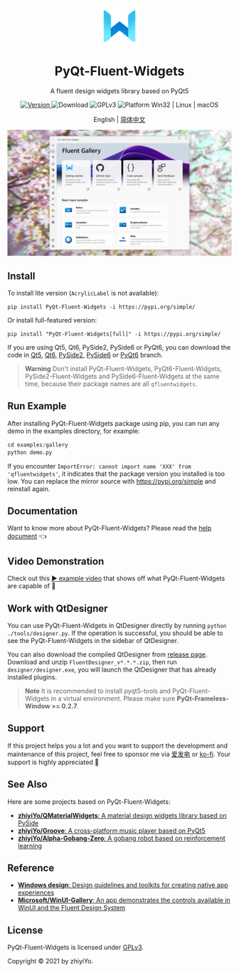 <p align="center">
  <img width="18%" align="center" src="https://raw.githubusercontent.com/zhiyiYo/PyQt-Fluent-Widgets/master/docs/source/_static/logo.png" alt="logo">
</p>
  <h1 align="center">
  PyQt-Fluent-Widgets
</h1>
<p align="center">
  A fluent design widgets library based on PyQt5
</p>

<p align="center">
  <a href="https://pypi.org/project/PyQt-Fluent-Widgets" target="_blank">
    <img src="https://img.shields.io/pypi/v/pyqt-fluent-widgets?color=%2334D058&label=Version" alt="Version">
  </a>

  <a style="text-decoration:none">
    <img src="https://static.pepy.tech/personalized-badge/pyqt-fluent-widgets?period=total&units=international_system&left_color=grey&right_color=brightgreen&left_text=Downloads" alt="Download"/>
  </a>

  <a style="text-decoration:none">
    <img src="https://img.shields.io/badge/License-GPLv3-blue?color=#4ec820" alt="GPLv3"/>
  </a>

  <a style="text-decoration:none">
    <img src="https://img.shields.io/badge/Platform-Win32%20|%20Linux%20|%20macOS-blue?color=#4ec820" alt="Platform Win32 | Linux | macOS"/>
  </a>
</p>

<p align="center">
English | <a href="docs/README_zh.md">简体中文</a>
</p>

![Interface](https://raw.githubusercontent.com/zhiyiYo/PyQt-Fluent-Widgets/master/docs/source/_static/Interface.jpg)


## Install
To install lite version (`AcrylicLabel` is not available):
```shell
pip install PyQt-Fluent-Widgets -i https://pypi.org/simple/
```
Or install full-featured version:
```shell
pip install "PyQt-Fluent-Widgets[full]" -i https://pypi.org/simple/
```

If you are using Qt5, Qt6, PySide2, PySide6 or PyQt6, you can download the code in [Qt5](https://github.com/zhiyiYo/PyQt-Fluent-Widgets/tree/Qt5), [Qt6](https://github.com/zhiyiYo/PyQt-Fluent-Widgets/tree/Qt6), [PySide2](https://github.com/zhiyiYo/PyQt-Fluent-Widgets/tree/PySide2), [PySide6](https://github.com/zhiyiYo/PyQt-Fluent-Widgets/tree/PySide6) or [PyQt6](https://github.com/zhiyiYo/PyQt-Fluent-Widgets/tree/PyQt6) branch.

> **Warning**
> Don't install PyQt-Fluent-Widgets, PyQt6-Fluent-Widgets, PySide2-Fluent-Widgets and PySide6-Fluent-Widgets at the same time, because their package names are all `qfluentwidgets`.


## Run Example
After installing PyQt-Fluent-Widgets package using pip, you can run any demo in the examples directory, for example:
```python
cd examples/gallery
python demo.py
```

If you encounter `ImportError: cannot import name 'XXX' from 'qfluentwidgets'`, it indicates that the package version you installed is too low. You can replace the mirror source with https://pypi.org/simple and reinstall again.

## Documentation
Want to know more about PyQt-Fluent-Widgets? Please read the [help document](https://qfluentwidgets.com) 👈

## Video Demonstration
Check out this [▶ example video](https://www.bilibili.com/video/BV12c411L73q) that shows off what PyQt-Fluent-Widgets are capable of 🎉

## Work with QtDesigner
You can use PyQt-Fluent-Widgets in QtDesigner directly by running `python ./tools/designer.py`. If the operation is successful, you should be able to see the PyQt-Fluent-Widgets in the sidebar of QtDesigner.

You can also download the compiled QtDesigner from [release page](https://github.com/zhiyiYo/PyQt-Fluent-Widgets/releases). Download and unzip `FluentDesigner_v*.*.*.zip`, then run `designer/designer.exe`, you will launch the QtDesigner that has already installed plugins.

> **Note**
> It is recommended to install pyqt5-tools and PyQt-Fluent-Widgets in a virtual environment. Please make sure **PyQt-Frameless-Window >= 0.2.7**.

## Support
If this project helps you a lot and you want to support the development and maintenance of this project, feel free to sponsor me via [爱发电](https://afdian.net/a/zhiyiYo) or [ko-fi](https://ko-fi.com/zhiyiYo). Your support is highly appreciated 🥰

## See Also
Here are some projects based on PyQt-Fluent-Widgets:
* [**zhiyiYo/QMaterialWidgets**: A material design widgets library based on PySide](https://github.com/zhiyiYo/QMaterialWidgets)
* [**zhiyiYo/Groove**: A cross-platform music player based on PyQt5](https://github.com/zhiyiYo/Groove)
* [**zhiyiYo/Alpha-Gobang-Zero**: A gobang robot based on reinforcement learning](https://github.com/zhiyiYo/Alpha-Gobang-Zero)

## Reference
* [**Windows design**: Design guidelines and toolkits for creating native app experiences](https://learn.microsoft.com/zh-cn/windows/apps/design/)
* [**Microsoft/WinUI-Gallery**: An app demonstrates the controls available in WinUI and the Fluent Design System](https://github.com/microsoft/WinUI-Gallery)

## License
PyQt-Fluent-Widgets is licensed under [GPLv3](./LICENSE).

Copyright © 2021 by zhiyiYo.
